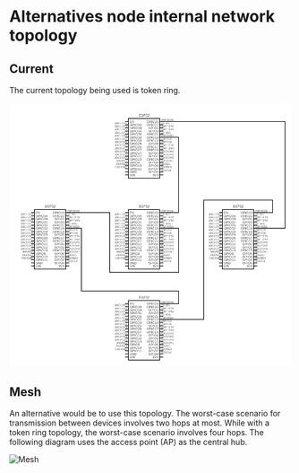 # Alternatives node internal network topology

## Current

The current topology being used is token ring.

![Token ring](./docs/extra/token_ring.png)

## Mesh

An alternative would be to use this topology. The worst-case scenario for transmission between devices involves two hops at most. While with a token ring topology, the worst-case scenario involves four hops. The following diagram uses the access point (AP) as the central hub.

![Mesh](./docs/extra/mesh.png)